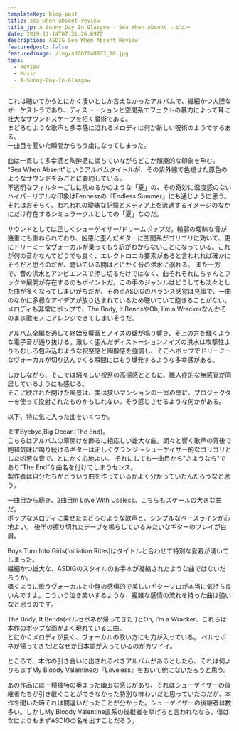 ```yaml
---
templateKey: blog-post
title: sea-when-absent-review
title_jp: A Sunny Day In Glasgow - Sea When Absent レビュー
date: 2019-11-14T07:31:26.697Z
description: ASDIG Sea When Absent Review
featuredpost: false
featuredimage: /img/a3007248873_10.jpg
tags:
  - Review
  - Music
  - A-Sunny-Day-In-Glasgow
---
```

これは聴いてからとにかく凄いとしか言えなかったアルバムで、繊細かつ大胆なオーケストラであり、ディストーションと空間系エフェクトの暴力によって耳に壮大なサウンドスケープを拓く魔術である。  
まどろむような歌声と多幸感に溢れるメロディは何か新しい呪術のようですらある。  
一曲目を聞いた瞬間からもう虜になってしまった。

曲は一貫して多幸感と陶酔感に満ちていながらどこか頽廃的な印象を孕む。  
“Sea When Absent"というアルバムタイトルが、その紫外線で色褪せた原色のようなサウンドをみごとに要約している。  
不透明なフィルターごしに眺めるかのような「夏」の、その奇妙に温度感のないハイパーリアルな印象はFenneszの『Endless Summer』にも通じように思う。それはおそらく、われわれの曖昧な記憶とメディア上を流通するイメージのなかにだけ存在するシミュラークルとしての「夏」なのだ。

サウンドとしては正しくシューゲイザー/ドリームポップだ。輪郭の曖昧な音が幾重にも重ねられており、凶悪に歪んだギターに空間系がゴリゴリに効いて、更にドリーミーなヴォーカルが乗ってもう訳がわからないことになっている。これが何の音かなんてどうでも良く、エレクトロニカ要素があると言われれば確かにそうだと思うのだが、聴いている間はとにかく音の洪水に溺れる。
また一方で、音の洪水とアンビエンスで押し切るだけではなく、曲それぞれにちゃんとフックや展開が存在するのもポイントだ。この手のジャンルはどうしても淡々とした曲が多くなってしまいがちだが、その点ASDIGのバランス感覚は見事で、一曲のなかに多様なアイデアが放り込まれているため聴いていて飽きることがない。メロディも非常にポップで、The Body, It BendsやOh, I’m a Wrackerなんかそのまま歌モノにアレンジできてしまいそうだ。

アルバム全編を通して終始反響音とノイズの壁が鳴り響き、そ上の方を輝くような電子音が通り抜ける。激しく歪んだディストーションノイズの洪水は攻撃性よりもむしろ包み込むような祝祭感と陶酔感を強調し、そこへポップでドリーミーなヴォーカルが切り込んでくる瞬間にはもう爆発するような多幸感がある。

しかしながら、そこでは騒々しい祝祭の高揚感とともに、離人症的な無感覚が同居しているようにも感じる。  
そこに映された開けた風景は、実は狭いマンションの一室の壁に、プロジェクターを使って投射されたものかもしれない。そう感じさせるような何かがある。

以下、特に気に入った曲をいくつか。

まずByebye,Big Ocean(The End)。  
こちらはアルバムの幕開けを飾るに相応しい雄大な曲。朗々と響く歌声の背後で飽和気味に鳴り続けるギターは正しくグランジ〜シューゲイザー的なゴリゴリとした凶悪な音で、とにかく心地よい。
それにしても一曲目から"さようなら"であり”The End”な曲名を付けてしまうセンス。  
製作者は自分たちがどういう曲を作っているかよく分かっていたんだろうなと思う。

一曲目から続き、2曲目In Love With Useless。こちらもスケールの大きな曲だ。  
ポップなメロディに乗せたまどろむような歌声と、シンプルなベースラインが心地よい。
後半の擦り切れたテープを鳴らしているみたいなギターのプレイが白眉。

Boys Turn Into Girls(Initiation Rites)はタイトルと合わせて特別な愛着が湧いてしまった。  
繊細かつ雄大な、ASDIGのスタイルのお手本が凝縮されたような曲ではないだろうか。  
囁くように歌うヴォーカルと中盤の感傷的で美しいギターソロが本当に気持ち良いんですよ。こういう泣き笑いするような、複雑な感情の流れを持った曲は強いなと思うのです。

The Body, It Bends(ペルセポネが帰ってきた!)とOh, I’m a Wracker、これらは本作のポップな面がよく現れている二曲。  
とにかくメロディが良く、ヴォーカルの歌い方にも力が入っている。
ペルセポネが帰ってきた!となぜか日本語が入っているのがカワイイ。

ところで、本作の引き合いに出されるべきアルバムがあるとしたら、それは何よりもまずMy Bloody Valentineの『Loveless』をおいて他にないだろうと思う。

あの作品には一種独特の奥まった幽玄な感じがあり、それはシューゲイザーの後継者たちが引き継ぐことができなかった特別な味わいだと思っていたのだが、本作を聞いた時それは間違いだったことが分かった。シューゲイザーの後継者は数多い。しかしMy Bloody Valentine直系の後継者を挙げろと言われたなら、僕はなによりもまずASDIGの名を出すことだろう。

